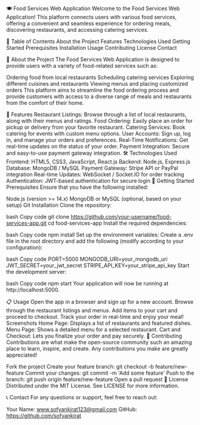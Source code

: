 🍽️ Food Services Web Application
Welcome to the Food Services Web Application! This platform connects users with various food services, offering a convenient and seamless experience for ordering meals, discovering restaurants, and accessing catering services.

📖 Table of Contents
About the Project
Features
Technologies Used
Getting Started
Prerequisites
Installation
Usage
Contributing
License
Contact

📝 About the Project
The Food Services Web Application is designed to provide users with a variety of food-related services such as:

Ordering food from local restaurants
Scheduling catering services
Exploring different cuisines and restaurants
Viewing menus and placing customized orders
This platform aims to streamline the food ordering process and provide customers with access to a diverse range of meals and restaurants from the comfort of their home.

🌟 Features
Restaurant Listings: Browse through a list of local restaurants, along with their menus and ratings.
Food Ordering: Easily place an order for pickup or delivery from your favorite restaurant.
Catering Services: Book catering for events with custom menu options.
User Accounts: Sign up, log in, and manage your orders and preferences.
Real-Time Notifications: Get real-time updates on the status of your order.
Payment Integration: Secure and easy-to-use payment gateway integration.
🛠️ Technologies Used
Frontend: HTML5, CSS3, JavaScript, React.js
Backend: Node.js, Express.js
Database: MongoDB / MySQL
Payment Gateway: Stripe API or PayPal integration
Real-time Updates: WebSocket / Socket.IO for order tracking
Authentication: JWT-based authentication for secure login
🚀 Getting Started
Prerequisites
Ensure that you have the following installed:

Node.js (version >= 14.x)
MongoDB or MySQL (optional, based on your setup)
Git
Installation
Clone the repository:

bash
Copy code
git clone https://github.com/your-username/food-services-app.git
cd food-services-app
Install the required dependencies:

bash
Copy code
npm install
Set up the environment variables: Create a .env file in the root directory and add the following (modify according to your configuration):

bash
Copy code
PORT=5000
MONGODB_URI=your_mongodb_uri
JWT_SECRET=your_jwt_secret
STRIPE_API_KEY=your_stripe_api_key
Start the development server:

bash
Copy code
npm start
Your application will now be running at http://localhost:5000.

📋 Usage
Open the app in a browser and sign up for a new account.
Browse through the restaurant listings and menus.
Add items to your cart and proceed to checkout.
Track your order in real-time and enjoy your meal!
Screenshots
Home Page: Displays a list of restaurants and featured dishes.
Menu Page: Shows a detailed menu for a selected restaurant.
Cart and Checkout: Lets you finalize your order and pay securely.
🤝 Contributing
Contributions are what make the open-source community such an amazing place to learn, inspire, and create. Any contributions you make are greatly appreciated!

Fork the project
Create your feature branch: git checkout -b feature/new-feature
Commit your changes: git commit -m 'Add some feature'
Push to the branch: git push origin feature/new-feature
Open a pull request
📄 License
Distributed under the MIT License. See LICENSE for more information.

📞 Contact
For any questions or support, feel free to reach out:

Your Name: www.sofyankirat123@gmail.com
GitHub: https://github.com/sofyankirat
